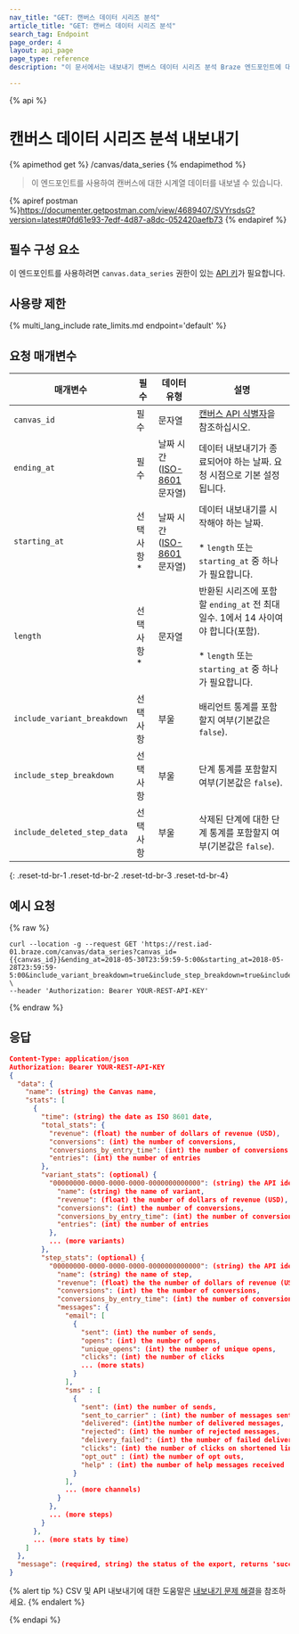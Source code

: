 ```yaml
---
nav_title: "GET: 캔버스 데이터 시리즈 분석"
article_title: "GET: 캔버스 데이터 시리즈 분석"
search_tag: Endpoint
page_order: 4
layout: api_page
page_type: reference
description: "이 문서에서는 내보내기 캔버스 데이터 시리즈 분석 Braze 엔드포인트에 대한 자세한 내용을 설명합니다."

---
```

{% api %}
# 캔버스 데이터 시리즈 분석 내보내기
{% apimethod get %}
/canvas/data_series
{% endapimethod %}

> 이 엔드포인트를 사용하여 캔버스에 대한 시계열 데이터를 내보낼 수 있습니다.

{% apiref postman %}https://documenter.getpostman.com/view/4689407/SVYrsdsG?version=latest#0fd61e93-7edf-4d87-a8dc-052420aefb73 {% endapiref %}

## 필수 구성 요소

이 엔드포인트를 사용하려면 `canvas.data_series` 권한이 있는 [API 키]({{site.baseurl}}/api/basics#rest-api-key/)가 필요합니다.

## 사용량 제한

{% multi_lang_include rate_limits.md endpoint='default' %}

## 요청 매개변수

| 매개변수 | 필수 | 데이터 유형 | 설명 |
| --------- | -------- | --------- | ----------- |
| `canvas_id` | 필수 | 문자열 | [캔버스 API 식별자]({{site.baseurl}}/api/identifier_types/)을 참조하십시오. |
| `ending_at` | 필수 | 날짜 시간 <br>([ISO-8601](https://en.wikipedia.org/wiki/ISO_8601) 문자열) | 데이터 내보내기가 종료되어야 하는 날짜. 요청 시점으로 기본 설정됩니다. |
| `starting_at` | 선택 사항* | 날짜 시간 <br>([ISO-8601](https://en.wikipedia.org/wiki/ISO_8601) 문자열) | 데이터 내보내기를 시작해야 하는 날짜. <br><br>* `length` 또는 `starting_at` 중 하나가 필요합니다. |
| `length` | 선택 사항* | 문자열 | 반환된 시리즈에 포함할 `ending_at` 전 최대 일수. 1에서 14 사이여야 합니다(포함). <br><br>* `length` 또는 `starting_at` 중 하나가 필요합니다. |
| `include_variant_breakdown` | 선택 사항 | 부울 | 배리언트 통계를 포함할지 여부(기본값은 `false`).  |
| `include_step_breakdown` | 선택 사항 | 부울 | 단계 통계를 포함할지 여부(기본값은 `false`). |
| `include_deleted_step_data` | 선택 사항 | 부울 | 삭제된 단계에 대한 단계 통계를 포함할지 여부(기본값은 `false`). |
{: .reset-td-br-1 .reset-td-br-2 .reset-td-br-3  .reset-td-br-4}

## 예시 요청

{% raw %}
```
curl --location -g --request GET 'https://rest.iad-01.braze.com/canvas/data_series?canvas_id={{canvas_id}}&ending_at=2018-05-30T23:59:59-5:00&starting_at=2018-05-28T23:59:59-5:00&include_variant_breakdown=true&include_step_breakdown=true&include_deleted_step_data=true' \
--header 'Authorization: Bearer YOUR-REST-API-KEY'
```
{% endraw %}

## 응답

```json
Content-Type: application/json
Authorization: Bearer YOUR-REST-API-KEY
{
  "data": {
    "name": (string) the Canvas name,
    "stats": [
      {
        "time": (string) the date as ISO 8601 date,
        "total_stats": {
          "revenue": (float) the number of dollars of revenue (USD),
          "conversions": (int) the number of conversions,
          "conversions_by_entry_time": (int) the number of conversions for the conversion event by entry time,
          "entries": (int) the number of entries
        },
        "variant_stats": (optional) {
          "00000000-0000-0000-0000-0000000000000": (string) the API identifier for the variant {
            "name": (string) the name of variant,
            "revenue": (float) the number of dollars of revenue (USD),
            "conversions": (int) the number of conversions,
            "conversions_by_entry_time": (int) the number of conversions for the conversion event by entry time,
            "entries": (int) the number of entries
          },
          ... (more variants)
        },
        "step_stats": (optional) {
          "00000000-0000-0000-0000-0000000000000": (string) the API identifier for the step {
            "name": (string) the name of step,
            "revenue": (float) the the number of dollars of revenue (USD),
            "conversions": (int) the the number of conversions,
            "conversions_by_entry_time": (int) the number of conversions for the conversion event by entry time,
            "messages": {
              "email": [
                {
                  "sent": (int) the number of sends,
                  "opens": (int) the number of opens,
                  "unique_opens": (int) the number of unique opens,
                  "clicks": (int) the number of clicks
                  ... (more stats)
                }
              ],
              "sms" : [
                {
                  "sent": (int) the number of sends,
                  "sent_to_carrier" : (int) the number of messages sent to the carrier,
                  "delivered": (int)the number of delivered messages,
                  "rejected": (int) the number of rejected messages,
                  "delivery_failed": (int) the number of failed deliveries,
                  "clicks": (int) the number of clicks on shortened links,
                  "opt_out" : (int) the number of opt outs,
                  "help" : (int) the number of help messages received
                }
              ],
              ... (more channels)
            }
          },
          ... (more steps)
        }
      },
      ... (more stats by time)
    ]
  },
  "message": (required, string) the status of the export, returns 'success' when completed without errors
}
```

{% alert tip %}
CSV 및 API 내보내기에 대한 도움말은 [내보내기 문제 해결]({{site.baseurl}}/user_guide/data_and_analytics/export_braze_data/export_troubleshooting/)을 참조하세요.
{% endalert %}

{% endapi %}
